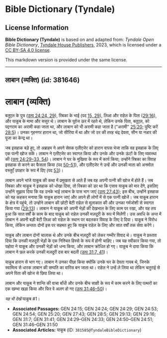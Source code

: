 # Bible Dictionary (Tyndale)

## License Information

**Bible Dictionary (Tyndale)** is based on and adapted from: _Tyndale Open Bible Dictionary_, [Tyndale House Publishers](https://tyndaleopenresources.com/), 2023, which is licensed under a [CC BY-SA 4.0 license](https://creativecommons.org/licenses/by-sa/4.0/legalcode.en).

This markdown version is provided under the same license.



--------------------------------

## लाबान (व्यक्ति) (id: 381646)

लाबान (व्यक्ति)
===============

बतूएल के पुत्र ([उत्प 24:24, 29](https://ref.ly/Gen24:24,Gen24:29)), रिबका के भाई (पद [15, 29](https://ref.ly/Gen24:15,Gen24:29)), लिआ और राहेल के पिता ([29:16](https://ref.ly/Gen29:16)), और याकूब के मामा और ससुर थे। लाबान के पूर्वज ऊर में रहते थे, लेकिन उनके पिता, बतूएल, को पद्दनराम का अरामी कहा जाता था, और लाबान को भी अरामी कहा जाता है ("अरामी" [25:20](https://ref.ly/Gen25:20); पुष्टि करें [28:5](https://ref.ly/Gen28:5))। उनका गृहनगर हारान था, जो सीरिया में था और जो उर की तरह चंद्र देवता, सीन या नन्नार की पूजा का केन्द्र था।

जब इसहाक बड़े हुए, तो अब्राहम ने अपने सेवक एलीएजेर को हारान वापस भेजा ताकि वह इसहाक के लिए एक पत्नी खोज सकें। लाबान ने एलीएजेर का स्वागत किया और उनके और उनके ऊंटों के लिए व्यवस्था की ([उत्प 24:29–33, 54](https://ref.ly/Gen24:29-Gen24:33,Gen24:54))। लाबान ने घर के मुखिया के रूप में कार्य किया; उन्होंने रिबका का विवाह इसहाक से करने का फैसला किया (पद [50–51](https://ref.ly/Gen24:50-Gen24:51)), और एलीएजेर ने उन्हें और उनकी माता को अनमोल वस्तुएँ उपहार के रूप में दिए (पद [53](https://ref.ly/Gen24:53))।

लाबान अपने भांजे याकूब की कथा में प्रमुखता से आते हैं जब वह अपनी पत्नी की खोज में होते हैं। जब रिबका और याकूब ने इसहाक को धोखा दिया, तो रिबका को डर था कि एसाव याकूब को मार देंगे, इसलिए उन्होंने सुझाव दिया कि वह उनके भाई लाबान के पास भाग जाएं ([उत्प 27:43](https://ref.ly/Gen27:43)); इस बीच, उन्होंने इसहाक को यह कहकर मनाया कि याकूब हारान जाएं और अपने ही लोगों में से एक पत्नी खोजें। जब याकूब हारान के क्षेत्र में पहुंचे, तो उन्होंने लाबान की छोटी बेटी राहेल से मुलाकात की और उनका गर्मजोशी से स्वागत किया गया ([29:13](https://ref.ly/Gen29:13))। लाबान ने याकूब को अपनी भेड़ों की देखभाल के लिए काम पर रखा, और यह तय हुआ कि सात वर्षों के काम के बाद याकूब को राहेल उनकी मज़दूरी के रूप में मिलेंगी। उस अवधि के अन्त में लाबान ने अपनी बड़ी बेटी लिआ को राहेल के स्थान पर बदलकर विवाह के लिए दे दिया। याकूब ने विरोध किया, लेकिन अन्ततः दोनों इस पर सहमत हुए कि याकूब राहेल के लिए और सात वर्षों तक सेवा करेंगे।

याकूब और लाबान दोनों चालाक थे और उनके बीच मज़दूरी को लेकर गम्भीर विवाद थे। याकूब ने प्रस्ताव दिया कि उनकी मज़दूरी भेड़ों के एक निश्चित हिस्से के रूप में होनी चाहिए। जब यह स्वीकार किया गया, तो यहोवा ने याकूब और उनकी भेड़ों को धन्य किया, और लाबान क्रोधित हो गए। याकूब ने दावा किया कि लाबान ने छल करके उनकी मज़दूरी दस बार बदली ([उत्प 31:7, 41](https://ref.ly/Gen31:7,Gen31:41))।

याकूब हारान से भाग गए। लाबान ने उनका पीछा किया क्योंकि उनके घर के देवता गायब थे, जिनके स्वामित्व से धारक लाबान की सम्पति का वारिस बन जाता था। राहेल ने उन्हें ले लिया था लेकिन चतुराई से अपने पिता की खोज से छिपा लिया था।

लाबान और याकूब ने शान्ति की वाचा बाँधी और उनके बीच साक्षी के रूप में काम करने के लिए पत्थरों का एक खम्भा खड़ा किया और फिर वे अलग हो गए ([उत्प 31:46–50](https://ref.ly/Gen31:46-Gen31:50))।

*यह भी देखें* याकूब \#1।

* **Associated Passages:** GEN 24:15; GEN 24:24; GEN 24:29; GEN 24:53; GEN 24:54; GEN 25:20; GEN 27:43; GEN 28:5; GEN 29:13; GEN 29:16; GEN 31:7; GEN 31:41; GEN 24:29–GEN 24:33; GEN 24:50–GEN 24:51; GEN 31:46–GEN 31:50
* **Associated Articles:** याकूब (ID: `381585@TyndaleBibleDictionary`)

